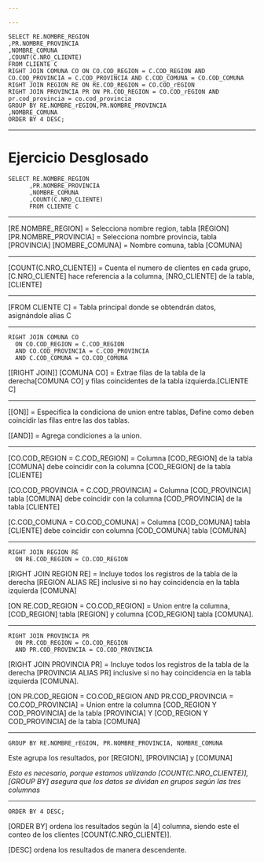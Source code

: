 ```yaml
---

---
```

```
SELECT RE.NOMBRE_REGION
,PR.NOMBRE_PROVINCIA
,NOMBRE_COMUNA
,COUNT(C.NRO_CLIENTE) 
FROM CLIENTE C
RIGHT JOIN COMUNA CO ON CO.COD_REGION = C.COD_REGION AND CO.COD_PROVINCIA = C.COD_PROVINCIA AND C.COD_COMUNA = CO.COD_COMUNA
RIGHT JOIN REGION RE ON RE.COD_REGION = CO.COD_rEGION
RIGHT JOIN PROVINCIA PR ON PR.COD_REGION = CO.COD_rEGION AND pr.cod_provincia = co.cod_provincia
GROUP BY RE.NOMBRE_rEGION,PR.NOMBRE_PROVINCIA
,NOMBRE_COMUNA
ORDER BY 4 DESC;
```
---
# Ejercicio Desglosado

```
SELECT RE.NOMBRE_REGION
      ,PR.NOMBRE_PROVINCIA
      ,NOMBRE_COMUNA
      ,COUNT(C.NRO_CLIENTE)
      FROM CLIENTE C
```
---

[RE.NOMBRE_REGION] = Selecciona nombre region, tabla [REGION]
[PR.NOMBRE_PROVINCIA] = Selecciona nombre provincia, tabla [PROVINCIA]
[NOMBRE_COMUNA] = Nombre comuna, tabla [COMUNA]

---


[COUNT(C.NRO_CLIENTE)] = Cuenta el numero de clientes en cada grupo,  [C.NRO_CLIENTE] hace referencia a la columna, [NRO_CLIENTE] de la tabla, [CLIENTE]

---

[FROM CLIENTE C] = Tabla principal donde se obtendrán datos, asignándole alias C

---

```
RIGHT JOIN COMUNA CO 
  ON CO.COD_REGION = C.COD_REGION 
  AND CO.COD_PROVINCIA = C.COD_PROVINCIA 
  AND C.COD_COMUNA = CO.COD_COMUNA
```

[[RIGHT JOIN]] [COMUNA CO]  = Extrae filas de la tabla de la derecha[COMUNA CO] y filas coincidentes de la tabla izquierda.[CLIENTE C]

---

[[ON]] = Especifica la condiciona de union entre tablas, Define como deben coincidir las filas entre las dos tablas.

[[AND]] =  Agrega condiciones a la union.

---

[CO.COD_REGION = C.COD_REGION] = Columna [COD_REGION] de la tabla [COMUNA] debe coincidir con la columna [COD_REGION] de la tabla [CLIENTE]

[CO.COD_PROVINCIA = C.COD_PROVINCIA] = Columna [COD_PROVINCIA] tabla [COMUNA] debe coincidir con la columna [COD_PROVINCIA] de la tabla [CLIENTE]

[C.COD_COMUNA = CO.COD_COMUNA] = Columna [COD_COMUNA] tabla [CLIENTE] debe coincidir con columna [COD_COMUNA] tabla [COMUNA]

---

```
RIGHT JOIN REGION RE 
  ON RE.COD_REGION = CO.COD_REGION
```

[RIGHT JOIN REGION RE] = Incluye todos los registros de la tabla de la derecha [REGION ALIAS RE] inclusive si no hay coincidencia en la tabla izquierda [COMUNA]

[ON RE.COD_REGION = CO.COD_REGION] = Union entre la columna, [COD_REGION]  tabla [REGION] y columna [COD_REGION] tabla [COMUNA].

---

```
RIGHT JOIN PROVINCIA PR 
  ON PR.COD_REGION = CO.COD_REGION 
  AND PR.COD_PROVINCIA = CO.COD_PROVINCIA
```

[RIGHT JOIN PROVINCIA PR] = Incluye todos los registros de la tabla de la derecha [PROVINCIA ALIAS PR] inclusive si no hay coincidencia en la tabla izquierda [COMUNA].

[ON PR.COD_REGION = CO.COD_REGION AND PR.COD_PROVINCIA = CO.COD_PROVINCIA] = Union entre la columna [COD_REGION Y COD_PROVINCIA] de la tabla [PROVINCIA] Y [COD_REGION Y COD_PROVINCIA] de la tabla [COMUNA]

---

```
GROUP BY RE.NOMBRE_rEGION, PR.NOMBRE_PROVINCIA, NOMBRE_COMUNA
```

Este agrupa los resultados, por [REGION], [PROVINCIA] y [COMUNA] 

*Esto es necesario, porque estamos utilizando [COUNT(C.NRO_CLIENTE)], [GROUP BY] asegura que los datos se dividan en grupos según las tres columnas*

---

```
ORDER BY 4 DESC;
```

[ORDER BY] ordena los resultados según la [4] columna, siendo este el conteo de los clientes [COUNT(C.NRO_CLIENTE)].

[DESC] ordena los resultados de manera descendente.